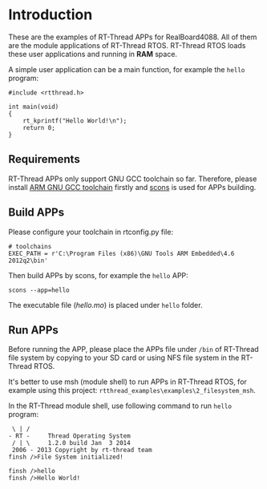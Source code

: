 # Introduction #

These are the examples of RT-Thread APPs for RealBoard4088. All of them are the module applications of RT-Thread RTOS. RT-Thread RTOS loads these user applications and running in **RAM** space.

A simple user application can be a main function, for example the `hello` program:

    #include <rtthread.h>
    
    int main(void)
    {
        rt_kprintf("Hello World!\n");
        return 0;
    }

## Requirements ##

RT-Thread APPs only support GNU GCC toolchain so far. Therefore, please install [ARM GNU GCC toolchain][1] firstly and [scons][2] is used for APPs building. 

## Build APPs ##

Please configure your toolchain in rtconfig.py file:

    # toolchains
    EXEC_PATH = r'C:\Program Files (x86)\GNU Tools ARM Embedded\4.6 2012q2\bin'

Then build APPs by scons, for example the `hello` APP:

    scons --app=hello

The executable file (*hello.mo*) is placed under `hello` folder.

## Run APPs ##

Before running the APP, please place the APPs file under `/bin` of RT-Thread file system by copying to your SD card or using NFS file system in the RT-Thread RTOS.

It's better to use msh (module shell) to run APPs in RT-Thread RTOS, for example using this project: `rtthread_examples\examples\2_filesystem_msh`.

In the RT-Thread module shell, use following command to run `hello` program:

     \ | /
    - RT -     Thread Operating System
     / | \     1.2.0 build Jan  3 2014
     2006 - 2013 Copyright by rt-thread team
    finsh />File System initialized!
    
    finsh />hello
    finsh />Hello World!

  [1]: https://launchpad.net/gcc-arm-embedded
  [2]: http://www.scons.org/

